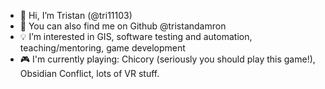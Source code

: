 - 👋 Hi, I’m Tristan (@tri11103)
- 👀 You can also find me on Github @tristandamron
- 💡 I’m interested in GIS, software testing and automation, teaching/mentoring, game development
- 🎮 I'm currently playing: Chicory (seriously you should play this game!), Obsidian Conflict, lots of VR stuff.

<!---
tri11103/tri11103 is a ✨ special ✨ repository because its `README.md` (this file) appears on your GitHub profile.
You can click the Preview link to take a look at your changes.
--->
